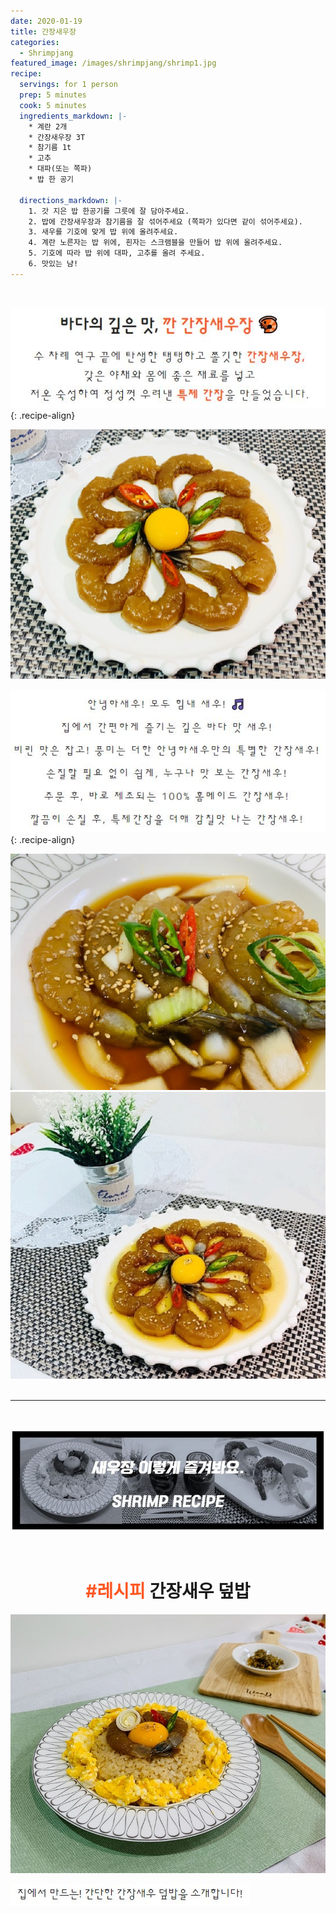 ```yaml
---
date: 2020-01-19
title: 간장새우장
categories:
  - Shrimpjang
featured_image: /images/shrimpjang/shrimp1.jpg
recipe:
  servings: for 1 person
  prep: 5 minutes
  cook: 5 minutes
  ingredients_markdown: |-
    * 계란 2개
    * 간장새우장 3T
    * 참기름 1t
    * 고추
    * 대파(또는 쪽파)
    * 밥 한 공기

  directions_markdown: |-
    1. 갓 지은 밥 한공기를 그릇에 잘 담아주세요.
    2. 밥에 간장새우장과 참기름을 잘 섞어주세요 (쪽파가 있다면 같이 섞어주세요).
    3. 새우를 기호에 맞게 밥 위에 올려주세요.
    4. 계란 노른자는 밥 위에, 흰자는 스크램블을 만들어 밥 위에 올려주세요.
    5. 기호에 따라 밥 위에 대파, 고추를 올려 주세요.
    6. 맛있는 냠!
---
```

<br>

<!-- text1.JPG 원본
<center>
<h1>바다의 깊은 맛, <span style= "color: #ff5722;"> 깐 간장새우장 &#x1F990;</span></h1>
<p style="line-height: 1.7em; letter-spacing: 1.5px; font-size: 1.2em;">수 차례 연구 끝에 탄생한 탱탱하고 쫄깃한 <span style= "color: #ff5722;"><b> 간장새우장,</b></span><br>
갖은 야채와 몸에 좋은 재료를 넣고<br>
저온 숙성하여 정성껏 우려낸 <span style= "color: #ff5722;"><b>특제 간장</b></span>을 만들었습니다.</p>
</center>
-->

![GANJANG](/images/shrimpjang/text1.JPG "바다의 깊은 맛, 간장새우장"){: .recipe-align}
<br>

![GANJANG](/images/shrimpjang/gan1.jpg "간장새우장1")  

<!-- text2.JPG 원본
<center>
    <p style="line-height: 2.3em; letter-spacing: 3px">안녕하새우! 모두 힘내 새우! &#x1F3B5;<br>
        집에서 간편하게 즐기는 깊은 바다 맛 새우!<br>
        비린 맛은 잡고! 풍미는 더한 안녕하새우만의 특별한 간장새우!<br>
        손질할 필요 없이 쉽게, 누구나 맛 보는 간장새우!<br>
        주문 후, 바로 제조되는 100% 홈메이드 간장새우!<br>
        깔끔히 손질 후, 특제간장을 더해 감칠맛 나는 간장새우!<br>
    </p>
</center>
-->


![GANJANG](/images/shrimpjang/text2.JPG "안녕하새우! 모두 힘내 새우!"){: .recipe-align}
<br>

![GANJANG](/images/shrimpjang/gan2.jpg "간장새우장2")  
![GANJANG](/images/shrimpjang/gan3.jpg "간장새우장3")  
<br>

---

<br>

![RECIPES](/images/shrimpjang/recipe.JPG "레시피")  

<br>
<center>
  <h1><span style= "color: #ff5722;">#레시피</span> 간장새우 덮밥</h1>
</center>
 
![RECIPES](/images/shrimpjang/gan4.jpg "간장새우 덮밥")  
  

![RECIPES](/images/shrimpjang/text5.JPG) 


